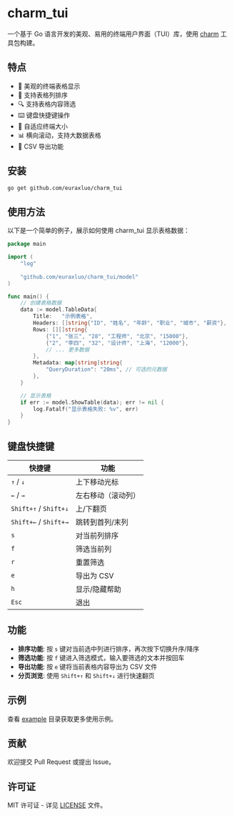 # charm_tui

一个基于 Go 语言开发的美观、易用的终端用户界面（TUI）库，使用 [charm](https://github.com/charmbracelet) 工具包构建。

## 特点

- 🌈 美观的终端表格显示
- 🔄 支持表格列排序
- 🔍 支持表格内容筛选
- ⌨️ 键盘快捷键操作
- 📏 自适应终端大小
- 📊 横向滚动，支持大数据表格
- 📁 CSV 导出功能

## 安装

```bash
go get github.com/euraxluo/charm_tui
```

## 使用方法

以下是一个简单的例子，展示如何使用 charm_tui 显示表格数据：

```go
package main

import (
    "log"
    
    "github.com/euraxluo/charm_tui/model"
)

func main() {
    // 创建表格数据
    data := model.TableData{
        Title:   "示例表格",
        Headers: []string{"ID", "姓名", "年龄", "职业", "城市", "薪资"},
        Rows: [][]string{
            {"1", "张三", "28", "工程师", "北京", "15000"},
            {"2", "李四", "32", "设计师", "上海", "12000"},
            // ... 更多数据
        },
        Metadata: map[string]string{
            "QueryDuration": "20ms", // 可选的元数据
        },
    }

    // 显示表格
    if err := model.ShowTable(data); err != nil {
        log.Fatalf("显示表格失败: %v", err)
    }
}
```

## 键盘快捷键

| 快捷键 | 功能 |
|-------|------|
| `↑` / `↓` | 上下移动光标 |
| `←` / `→` | 左右移动（滚动列） |
| `Shift+↑` / `Shift+↓` | 上/下翻页 |
| `Shift+←` / `Shift+→` | 跳转到首列/末列 |
| `s` | 对当前列排序 |
| `f` | 筛选当前列 |
| `r` | 重置筛选 |
| `e` | 导出为 CSV |
| `h` | 显示/隐藏帮助 |
| `Esc` | 退出 |

## 功能

- **排序功能**: 按 `s` 键对当前选中列进行排序，再次按下切换升序/降序
- **筛选功能**: 按 `f` 键进入筛选模式，输入要筛选的文本并按回车
- **导出功能**: 按 `e` 键将当前表格内容导出为 CSV 文件
- **分页浏览**: 使用 `Shift+↑` 和 `Shift+↓` 进行快速翻页

## 示例

查看 [example](./example) 目录获取更多使用示例。

## 贡献

欢迎提交 Pull Request 或提出 Issue。

## 许可证

MIT 许可证 - 详见 [LICENSE](./LICENSE) 文件。
